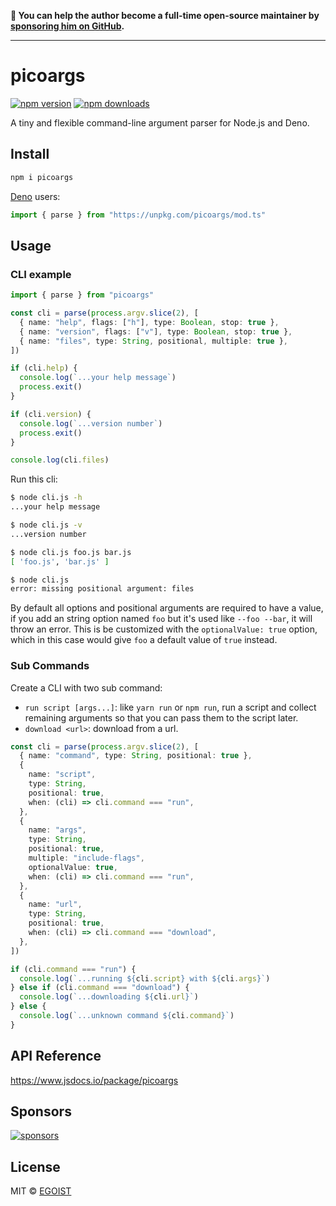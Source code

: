 **💛 You can help the author become a full-time open-source maintainer by [sponsoring him on GitHub](https://github.com/sponsors/egoist).**

---

# picoargs

[![npm version](https://badgen.net/npm/v/picoargs)](https://npm.im/picoargs) [![npm downloads](https://badgen.net/npm/dm/picoargs)](https://npm.im/picoargs)

A tiny and flexible command-line argument parser for Node.js and Deno.

## Install

```bash
npm i picoargs
```

[Deno](https://deno.land) users:

```ts
import { parse } from "https://unpkg.com/picoargs/mod.ts"
```

## Usage

### CLI example

```ts
import { parse } from "picoargs"

const cli = parse(process.argv.slice(2), [
  { name: "help", flags: ["h"], type: Boolean, stop: true },
  { name: "version", flags: ["v"], type: Boolean, stop: true },
  { name: "files", type: String, positional, multiple: true },
])

if (cli.help) {
  console.log(`...your help message`)
  process.exit()
}

if (cli.version) {
  console.log(`...version number`)
  process.exit()
}

console.log(cli.files)
```

Run this cli:

```bash
$ node cli.js -h
...your help message

$ node cli.js -v
...version number

$ node cli.js foo.js bar.js
[ 'foo.js', 'bar.js' ]

$ node cli.js
error: missing positional argument: files
```

By default all options and positional arguments are required to have a value, if you add an string option named `foo` but it's used like `--foo --bar`, it will throw an error. This is be customized with the `optionalValue: true` option, which in this case would give `foo` a default value of `true` instead.

### Sub Commands

Create a CLI with two sub command:

- `run script [args...]`: like `yarn run` or `npm run`, run a script and collect remaining arguments so that you can pass them to the script later.
- `download <url>`: download from a url.

```ts
const cli = parse(process.argv.slice(2), [
  { name: "command", type: String, positional: true },
  {
    name: "script",
    type: String,
    positional: true,
    when: (cli) => cli.command === "run",
  },
  {
    name: "args",
    type: String,
    positional: true,
    multiple: "include-flags",
    optionalValue: true,
    when: (cli) => cli.command === "run",
  },
  {
    name: "url",
    type: String,
    positional: true,
    when: (cli) => cli.command === "download",
  },
])

if (cli.command === "run") {
  console.log(`...running ${cli.script} with ${cli.args}`)
} else if (cli.command === "download") {
  console.log(`...downloading ${cli.url}`)
} else {
  console.log(`...unknown command ${cli.command}`)
}
```

## API Reference

https://www.jsdocs.io/package/picoargs

## Sponsors

[![sponsors](https://sponsors-images.egoist.sh/sponsors.svg)](https://github.com/sponsors/egoist)

## License

MIT &copy; [EGOIST](https://github.com/sponsors/egoist)
